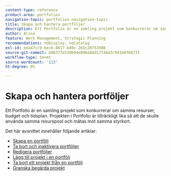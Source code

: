 ```yaml
---
content-type: reference
product-area: portfolios
navigation-topic: portfolios-navigation-topic
title: Skapa och hantera portföljer
description: Ett Portfolio är en samling projekt som konkurrerar om samma resurser, budget och tidsplan. Projekten i Portfolio är tillräckligt lika så att de skulle använda samma resurspool och mätas mot samma styrkort.
author: Alina
feature: Work Management, Strategic Planning
recommendations: noDisplay, noCatalog
exl-id: eea47cc9-becb-4617-b49c-265c20753908
source-git-commit: b08377e539b04e896e84d17f46d2c941b0f66731
workflow-type: tm+mt
source-wordcount: '113'
ht-degree: 0%

---
```


# Skapa och hantera portföljer

Ett Portfolio är en samling projekt som konkurrerar om samma resurser, budget och tidsplan. Projekten i Portfolio är tillräckligt lika så att de skulle använda samma resurspool och mätas mot samma styrkort.

Det här avsnittet innehåller följande artiklar:

* [Skapa en portfölj](../../../manage-work/portfolios/create-and-manage-portfolios/create-portfolios.md)
* [Ta bort och inaktivera portföljer](../../../manage-work/portfolios/create-and-manage-portfolios/delete-deactivate-portfolios.md)
* [Redigera portföljer](../../../manage-work/portfolios/create-and-manage-portfolios/edit-portfolios.md)
* [Lägg till projekt i en portfölj](../../../manage-work/portfolios/create-and-manage-portfolios/add-projects-to-portfolios.md)
* [Ta bort ett projekt från en portfölj](../../../manage-work/portfolios/create-and-manage-portfolios/remove-project-from-portfolio.md)
* [Granska begärda projekt](../../../manage-work/portfolios/create-and-manage-portfolios/review-requested-projects.md)
